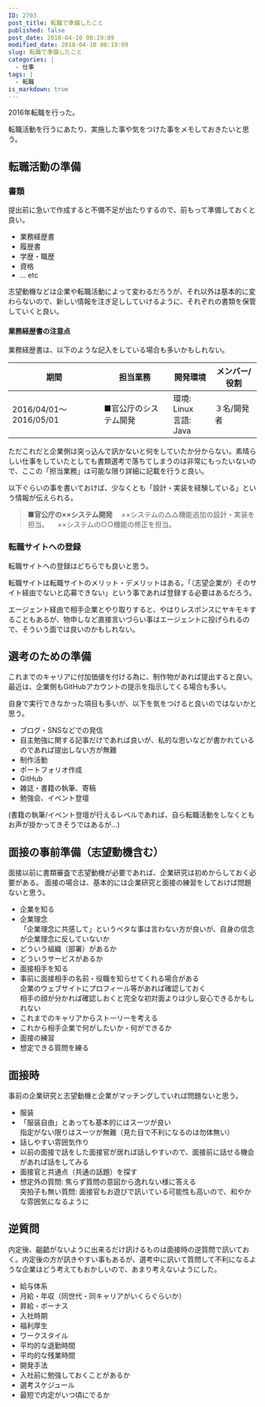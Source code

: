 ```yaml
---
ID: 2703
post_title: 転職で準備したこと
published: false
post_date: 2018-04-10 00:19:09
modified_date: 2018-04-10 00:19:09
slug: 転職で準備したこと
categories: |
  - 仕事
tags: |
  - 転職
is_markdown: true
---
```

2016年転職を行った。

転職活動を行うにあたり、実施した事や気をつけた事をメモしておきたいと思う。

<!--more-->

## 転職活動の準備
### 書類

提出前に急いで作成すると不備不足が出たりするので、前もって準備しておくと良い。

* 業務経歴書
* 履歴書
 * 学歴・職歴
 * 資格
 * ... etc

志望動機などは企業や転職活動によって変わるだろうが、それ以外は基本的に変わらないので、新しい情報を注ぎ足ししていけるように、それぞれの書類を保管していくと良い。


#### 業務経歴書の注意点

業務経歴書は、以下のような記入をしている場合も多いかもしれない。

| 期間 | 担当業務 | 開発環境 | メンバー/役割 |
|------|----------|----------|---------------|
| 2016/04/01～2016/05/01 | ■官公庁のシステム開発 | 環境: Linux<br>言語: Java | ３名/開発者 |

ただこれだと企業側は突っ込んで訊かないと何をしていたか分からない。素晴らしい仕事をしていたとしても書類選考で落ちてしまうのは非常にもったいないので、ここの「担当業務」は可能な限り詳細に記載を行うと良い。

以下ぐらいの事を書いておけば、少なくとも「設計・実装を経験している」という情報が伝えられる。

> **■官公庁の××システム開発**
> 　××システムの△△機能追加の設計・実装を担当。
> 　××システムの○○機能の修正を担当。

### 転職サイトへの登録

転職サイトへの登録はどちらでも良いと思う。

転職サイトは転職サイトのメリット・デメリットはある。「（志望企業が）そのサイト経由でないと応募できない」という事であれば登録する必要はあるだろう。

エージェント経由で相手企業とやり取りすると、やはりレスポンスにヤキモキすることもあるが、物申しなど直接言いづらい事はエージェントに投げられるので、そういう面では良いのかもしれない。


## 選考のための準備
これまでのキャリアに付加価値を付ける為に、制作物があれば提出すると良い。最近は、企業側もGitHubアカウントの提示を指示してくる場合も多い。

自身で実行できなかった項目も多いが、以下を気をつけると良いのではないかと思う。

* ブログ・SNSなどでの発信
 * 自主勉強に関する記事だけであれば良いが、私的な思いなどが書かれているのであれば提出しない方が無難
* 制作活動
 * ポートフォリオ作成
  * GitHub
 * 雑誌・書籍の執筆、寄稿
 * 勉強会、イベント登壇

(書籍の執筆/イベント登壇が行えるレベルであれば、自ら転職活動をしなくともお声が掛かってきそうではあるが…)


## 面接の事前準備（志望動機含む）

面接以前に書類審査で志望動機が必要であれば、企業研究は初めからしておく必要がある。
面接の場合は、基本的には企業研究と面接の練習をしておけば問題ないと思う。

* 企業を知る
 * 企業理念  
 「企業理念に共感して」というベタな事は言わない方が良いが、自身の信念が企業理念に反していないか
 * どういう組織（部署）があるか
 * どういうサービスがあるか
* 面接相手を知る
 * 事前に面接相手の名前・役職を知らせてくれる場合がある  
企業のウェブサイトにプロフィール等があれば確認しておく  
相手の顔が分かれば確認しおくと完全な初対面よりは少し安心できるかもしれない
* これまでのキャリアからストーリーを考える
 * これから相手企業で何がしたいか・何ができるか
* 面接の練習
 * 想定できる質問を練る


## 面接時
事前の企業研究と志望動機と企業がマッチングしていれば問題ないと思う。

* 服装
 * 「服装自由」とあっても基本的にはスーツが良い  
指定がない限りはスーツが無難（見た目で不利になるのは勿体無い）
* 話しやすい雰囲気作り
 * 以前の面接で話をした面接官が居れば話しやすいので、面接前に話せる機会があれば話をしてみる
 * 面接官と共通点（共通の話題）を探す
 * 想定外の質問: 焦らず質問の意図から逸れない様に答える  
突拍子も無い質問: 面接官もお遊びで訊いている可能性も高いので、和やかな雰囲気になるように


## 逆質問
内定後、齟齬がないように出来るだけ訊けるものは面接時の逆質問で訊いておく。内定後の方が訊きやすい事もあるが、選考中に訊いて質問して不利になるような企業はどう考えてもおかしいので、あまり考えないようにした。

* 給与体系
 * 月給・年収（同世代・同キャリアがいくらぐらいか）
 * 昇給・ボーナス
* 入社時期
* 福利厚生
* ワークスタイル
 * 平均的な退勤時間
 * 平均的な残業時間
* 開発手法
* 入社前に勉強しておくことがあるか
* 選考スケジュール
 * 最短で内定がいつ頃にでるか